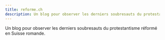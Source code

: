 ```yaml
---
title: reforme.ch
description: Un blog pour observer les derniers soubresauts du protestantisme réformé en Suisse romande.
---
```


Un blog pour observer les derniers soubresauts du protestantisme réformé en Suisse romande.
